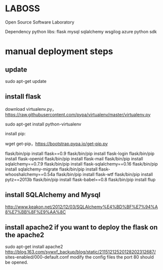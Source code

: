 LABOSS
======

Open Source Software Laboratory

Dependency python libs:
flask
mysql
sqlalchemy
wsgilog
azure python sdk


# manual deployment steps

## update
sudo apt-get update

## install flask

download virtualenv.py，https://raw.githubusercontent.com/pypa/virtualenv/master/virtualenv.py

sudo apt-get install python-virtualenv

install pip:

wget get-pip，https://bootstrap.pypa.io/get-pip.py

flask/bin/pip install flask==0.9
flask/bin/pip install flask-login
flask/bin/pip install flask-openid
flask/bin/pip install flask-mail
flask/bin/pip install sqlalchemy==0.7.9
flask/bin/pip install flask-sqlalchemy==0.16
flask/bin/pip install sqlalchemy-migrate
flask/bin/pip install flask-whooshalchemy==0.54a
flask/bin/pip install flask-wtf
flask/bin/pip install pytz==2013b
flask/bin/pip install flask-babel==0.8
flask/bin/pip install flup

## install SQLAlchemy and Mysql
http://www.keakon.net/2012/12/03/SQLAlchemy%E4%BD%BF%E7%94%A8%E7%BB%8F%E9%AA%8C

## install apache2 if you want to deploy the flask on the apache2
sudo apt-get install apache2
http://blog.163.com/sywxf_backup/blog/static/21151212520128202312687/
sites-enabled/000-default.conf
modify the config files
the port 80 should be opened.

